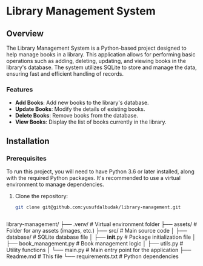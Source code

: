 # Library Management System

## Overview
The Library Management System is a Python-based project designed to help manage books in a library. This application allows for performing basic operations such as adding, deleting, updating, and viewing books in the library's database. The system utilizes SQLite to store and manage the data, ensuring fast and efficient handling of records.

### Features
- **Add Books**: Add new books to the library's database.
- **Update Books**: Modify the details of existing books.
- **Delete Books**: Remove books from the database.
- **View Books**: Display the list of books currently in the library.

## Installation

### Prerequisites
To run this project, you will need to have Python 3.6 or later installed, along with the required Python packages. It's recommended to use a virtual environment to manage dependencies.

1. Clone the repository:
   ```bash
   git clone git@github.com:yusufdalbudak/library-management.git



library-management/
├── .venv/               # Virtual environment folder
├── assets/               # Folder for any assets (images, etc.)
├── src/                  # Main source code
│   ├── database/         # SQLite database file
│   ├── __init__.py       # Package initialization file
│   ├── book_management.py # Book management logic
│   ├── utils.py          # Utility functions
│   └── main.py           # Main entry point for the application
├── Readme.md             # This file
└── requirements.txt      # Python dependencies
